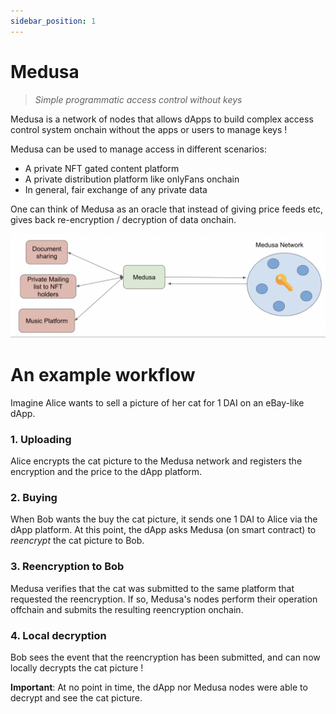 ```yaml
---
sidebar_position: 1
---
```


# Medusa

> *Simple programmatic access control without keys*

Medusa is a network of nodes that allows dApps to build complex access control 
system onchain without the apps or users to manage keys !

Medusa can be used to manage access in different scenarios:
* A private NFT gated content platform  
* A private distribution platform like onlyFans onchain
* In general, fair exchange of any private data

One can think of Medusa as an oracle that instead of giving price feeds etc, gives
back re-encryption / decryption of data onchain.

![Overview](./../static/img/overview_medusa.png)

# An example workflow

Imagine Alice wants to sell a picture of her cat for 1 DAI on an eBay-like dApp. 

### 1. Uploading
Alice encrypts the cat picture to the Medusa network and registers the encryption and the price to the dApp platform.

### 2. Buying

When Bob wants the buy the cat picture, it sends one 1 DAI to Alice via the dApp 
platform. At this point, the dApp asks Medusa (on smart contract) to _reencrypt_ the cat picture to Bob.

### 3. Reencryption to Bob

Medusa verifies that the cat was submitted to the same platform that requested the
reencryption. If so, Medusa's nodes perform their operation offchain and submits the
resulting reencryption onchain.

### 4. Local decryption

Bob sees the event that the reencryption has been submitted, and can now locally decrypts
the cat picture !

**Important**: At no point in time, the dApp nor Medusa nodes were able to decrypt and see the cat picture.